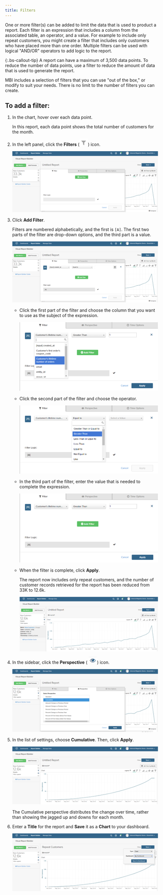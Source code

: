 ```yaml
---
title: Filters
---
```


One or more filter(s) can be added to limit the data that is used to product a report. Each filter is an expression that includes a column from the associated table, an operator, and a value. For example to include only repeat customers, you might create a filter that includes only customers who have placed more than one order. Multiple filters can be used with logical "AND/OR" operators to add logic to the report.

{:.bs-callout-tip}
A report can have a maximum of 3,500 data points. To reduce the number of data points, use a filter to reduce the amount of data that is used to generate the report.

MBI includes a selection of filters that you can use "out of the box," or modify to suit your needs. There is no limit to the number of filters you can create.

## To add a filter:

1. In the chart, hover over each data point.

   In this report, each data point shows the total number of customers for the month.

1. In the left panel, click the **Filters** (![](../../assets/magento-bi-btn-filter.png)) icon.

    ![Add Filter](../../assets/magento-bi-report-builder-filter-add.png)<!--{: .zoom}-->

1. Click **Add Filter**.

    Filters are numbered alphabetically, and the first is `[A]`. The first two parts of the filter are drop-down options, and the third part is a value.

      ![](../../assets/magento-bi-report-builder-filter-add-a.png)<!--{: .zoom}-->

    * Click the first part of the filter and choose the column that you want to use as the subject of the expression.

        ![Choose First Part of Filter](../../assets/magento-bi-report-builder-filter-part1.png)<!--{: .zoom}-->

    * Click the second part of the filter and choose the operator.

        ![Choose the operator](../../assets/magento-bi-report-builder-filter-part2.png)<!--{: .zoom}-->

    * In the third part of the filter, enter the value that is needed to complete the expression.

        ![Enter the value](../../assets/magento-bi-report-builder-filter-part3.png)<!--{: .zoom}-->

    * When the filter is complete, click **Apply**.

        The report now includes only repeat customers, and the number of customer records retrieved for the report has been reduced from 33K to 12.6k.

        ![Filtered Report](../../assets/magento-bi-report-builder-filter-report.png)<!--{: .zoom}-->

1. In the sidebar, click the **Perspective** ( ![](../../assets/magento-bi-btn-perspective.png)) icon.

    ![Perspective](../../assets/magento-bi-report-builder-filter-perspective.png)<!--{: .zoom}-->

1. In the list of settings, choose **Cumulative**. Then, click **Apply**.

    ![Cumulative Perspective](../../assets/magento-bi-report-builder-filter-perspective-cumulative.png)<!--{: .zoom}-->

    The Cumulative perspective distributes the change over time, rather than showing the jagged up and downs for each month.

1. Enter a **Title** for the report and **Save** it as a **Chart** to your dashboard.

    ![Save to Dashboard](../../assets/magento-bi-report-builder-filter-perspective-cumulative-save.png)<!--{: .zoom}-->
